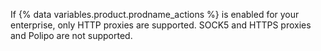 If {% data variables.product.prodname_actions %} is enabled for your enterprise, only HTTP proxies are supported. SOCK5 and HTTPS proxies and Polipo are not supported.